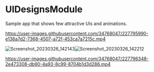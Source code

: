 # UIDesignsModule
Sample app that shows few attractive UIs and animations.

https://user-images.githubusercontent.com/34768047/227795990-e136a7d2-7368-4507-a72f-453ca7a7215c.mp4

![Screenshot_20230326_142143](https://user-images.githubusercontent.com/34768047/227796129-8e99b2b1-4d86-4e8f-b9e9-cab0b92bd3f4.png)![Screenshot_20230326_142212](https://user-images.githubusercontent.com/34768047/227796131-157c04dc-0f40-4b9c-906f-aab1bb991ec3.png)




https://user-images.githubusercontent.com/34768047/227796348-2e473308-db90-4a93-8c99-8704b1d3d286.mp4

